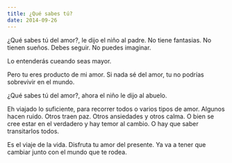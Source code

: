 ```yaml
---
title: ¿Qué sabes tú?
date: 2014-09-26
---
```


¿Qué sabes tú del amor?, le dijo el niño al padre. No tiene fantasias. No tienen sueños. Debes seguir. No puedes imaginar.

Lo entenderás cueando seas mayor.

Pero tu eres producto de mi amor. Si nada sé del amor, tu no podrías sobrevivir en el mundo.

¿Qué sabes tú del amor?, ahora el niño le dijo al abuelo.

Eh viajado lo suficiente, para recorrer todos o varios tipos de amor. Algunos hacen ruido. Otros traen paz. Otros ansiedades y otros calma. O bien se cree estar en el verdadero y hay temor al cambio. O hay que saber transitarlos todos.

Es el viaje de la vida. Disfruta tu amor del presente. Ya va a tener que cambiar junto con el mundo que te rodea.
